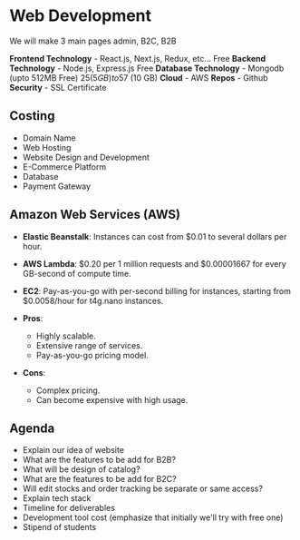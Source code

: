 # Web Development

We will make 3 main pages admin, B2C, B2B

**Frontend Technology** - React.js, Next.js, Redux, etc... Free
**Backend Technology** - Node.js, Express.js Free
**Database Technology** - Mongodb (upto 512MB Free) $25 (5 GB) to 57$ (10 GB)
**Cloud** - AWS
**Repos** - Github
**Security** - SSL Certificate

## Costing

- Domain Name
- Web Hosting
- Website Design and Development
- E-Commerce Platform
- Database
- Payment Gateway

## Amazon Web Services (AWS)

- **Elastic Beanstalk**: Instances can cost from $0.01 to several dollars per hour.
- **AWS Lambda**: $0.20 per 1 million requests and $0.00001667 for every GB-second of compute time.
- **EC2**: Pay-as-you-go with per-second billing for instances, starting from $0.0058/hour for t4g.nano instances.

- **Pros**:
  - Highly scalable.
  - Extensive range of services.
  - Pay-as-you-go pricing model.

- **Cons**:
  - Complex pricing.
  - Can become expensive with high usage.

## Agenda

- Explain our idea of website
- What are the features to be add for B2B?
- What will be design of catalog?
- What are the features to be add for B2C?
- Will edit stocks and order tracking be separate or same access?
- Explain tech stack
- Timeline for deliverables
- Development tool cost (emphasize that initially we'll try with free one)
- Stipend of students
